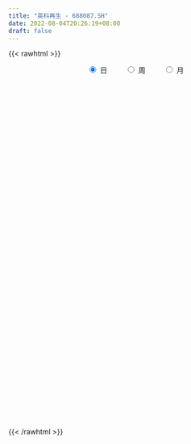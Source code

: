 ```yaml
---
title: "英科再生 - 688087.SH"
date: 2022-08-04T20:26:19+08:00
draft: false
---
```

{{< rawhtml >}}
    <div style="text-align: center">
        <label style="padding: 1rem;"><input style="margin-right: .5rem" type="radio" name="period" value="D" checked onclick="period_change(this)">日</label>
        <label style="padding: 1rem;"><input style="margin-right: .5rem" type="radio" name="period" value="W" onclick="period_change(this)">周</label>
        <label style="padding: 1rem;"><input style="margin-right: .5rem" type="radio" name="period" value="M" onclick="period_change(this)">月</label>
    </div>
    <div id="chart" style="height: 700px;"></div> 
    <script type="text/javascript">
        const D_v = [207386.12,108920.42,93319.82,51974.12,46815.79,29998.35,28278.05,42103.56,36691.64,25542.35,26866.03,27103.54,24662.94,17404.49,15546.73,13049.0,14474.67,11855.32,6378.49,11398.71,9235.02,8686.71,12047.99,5998.13,7310.29,11044.3,12298.62,8136.75,5430.85,11356.03,16634.65,15349.41,8484.75,8545.5,8952.85,5802.89,8840.01,9728.7,7628.6,6213.12,12518.99,16157.46,16241.8,9750.19,12257.92,9579.6,14347.41,19897.81,33262.53,27189.24,13793.6,10015.99,10790.31,4814.85,6775.14,14015.67,10984.71,6245.05,6126.83,4969.6,4557.11,4738.97,3698.58,7604.14,7923.43,8816.36,4127.27,8948.45,8240.14,8515.58,7008.06,9033.01,8282.7,9481.19,5915.72,9916.38,14025.91,10990.73,12943.2,13529.34,11893.59,5011.72,6177.71,7311.72,16729.61,6449.44,9169.21,7820.34,4100.24,7486.4,13502.86,19677.8,15373.25,12363.65,5328.0,5767.12,5584.06,8285.01,9199.95,8624.28,9197.77,6353.5,9640.29,4310.22,6333.31,6641.91,10426.53,4140.2,5124.82,3920.94,6027.7,5161.7,3229.32,7427.1,2724.45,2461.36,2994.4,5247.39,2748.9,8950.56,6031.21,9312.61,7816.78,13968.78,11011.22,12322.71,9966.85,6652.71,7718.12,9971.04,5271.63,4031.77,2953.15,5710.78,3039.19,3961.93,3835.76,9593.76,5177.05,4195.47,3936.88,1964.97,6754.56,4746.36,5691.49,4099.61,3811.77,3026.98,2024.51,9397.25,9621.49,7489.99,4934.75,6940.82,2094.7,4853.88,8089.82,4814.67,5241.7,5959.76,5066.9,5427.9,5525.94,7165.2,7299.09,5809.14,6265.19,4299.65,6647.3,3410.25,3827.67,2948.74,4910.2,2375.4,7687.32,4126.98,2973.75,2147.45,4741.13,3490.54,1880.71,3109.74,4270.92,5478.9,3829.28,3231.32,1600.5,1530.84,2437.23,2861.64,1639.31,2913.35,3117.85,5408.97,4367.42,3944.54,2815.72,2081.86,2195.41,1441.85,3145.38,2302.92,1155.68,1305.03,2091.85,3967.38,2981.81,3395.38,6440.34,6902.61,3792.21,2760.54,1909.58,3101.6,2343.91,4954.44,4871.76,9067.84,7021.78,2883.35,2241.28,2122.38,2747.75,3462.78,3271.43,1823.61,2150.0,3912.87,3239.15,2525.02,4544.73,4289.7,6562.35,4869.24,3445.71,8357.1,4620.66,4225.89,2752.92,2141.44,3399.14,2572.42,7417.1,4111.87,2886.34,2604.92,2765.94,5350.71,8071.75,5007.68,2876.19,2943.66,1725.12,1858.31,2087.79,1227.78,2110.42,1770.87,4357.0,3511.62,2442.68]
const D_histogram = [0.0,0.6081823362,2.2611823735,3.6252814071,4.0137739786,3.895278789,3.1372587589,3.1150287479,3.3221286894,2.4541296216,1.8271279814,1.3460595659,-0.1069287339,-0.8329251444,-0.8871640342,-1.1230371653,-0.7335001474,-0.8207678254,-0.8564648298,-1.2535990281,-1.8012689362,-1.9848126755,-2.3714310243,-2.5520593207,-2.672530866,-2.3899790884,-2.4870450839,-2.6370690844,-2.3622402763,-1.7803671376,-0.8001931992,-0.2172639047,0.0234377274,0.1275873766,-0.1754990415,-0.2606103756,-0.3954964809,-0.5446736064,-0.7205499526,-0.8754954266,-1.0729361001,-0.5388260232,-0.4989592498,-0.582841502,-0.5892282528,-0.6959742368,-0.6204014909,-0.7375127814,-0.3721557814,-0.3966159331,-0.2905245573,-0.3072546221,-0.3342954561,-0.3056308244,-0.4164411844,-0.689600361,-0.8284544964,-0.6333690625,-0.4464436615,-0.2127874334,-0.1032801017,0.0384179192,0.0740759793,0.1573803057,0.3813327085,0.4510879214,0.4941771857,0.622466755,0.7998434058,1.034517928,1.0977163994,0.9921007505,1.0366689789,0.9428413737,0.7133473053,0.6727916732,1.0352401615,1.2804797101,1.1365376115,1.1448215588,1.2652577803,1.1589739665,0.9926503671,0.9885190215,1.1631440787,1.1431674045,0.9964689526,0.721517752,0.5250915748,0.2344593393,0.0341368839,0.3788365804,0.7213805211,0.91852794,0.9859500891,0.834178828,0.7393383303,0.5819974405,0.6776690527,0.4199282932,0.0151327347,-0.274300783,-0.5688036275,-0.7782732999,-0.9395601848,-0.9553896904,-0.7640847286,-0.5686634154,-0.7101857607,-0.7896552431,-0.581758365,-0.4011529301,-0.2717336353,-0.2348068731,-0.382335849,-0.5730553108,-0.5440546147,-0.4988713954,-0.5539050394,-0.1845055405,-0.3274537764,-0.4265509897,-0.7472668513,-0.9222537023,-1.301588293,-1.4613202502,-1.7416541915,-1.6838826303,-1.5722896448,-1.4777301803,-1.3571453159,-1.2624050591,-1.0902263702,-0.8269122162,-0.7315457782,-0.4365383241,-0.2350860922,0.0508652821,0.2342742455,0.3541120558,0.4729642279,0.4530640019,0.2109135917,0.0139819739,-0.1417630611,-0.2064079044,-0.3032674668,-0.3513703576,-0.3011351935,-0.4324414734,-0.1342353001,0.0279285209,0.2468687675,0.2672700343,0.3459853327,0.2814753809,0.1024932006,-0.0312371641,-0.0471982187,-0.2015504692,-0.208178336,-0.3198664312,-0.4014755981,-0.6753806243,-0.8107697874,-0.8957052004,-0.8161642578,-0.752628511,-0.665640052,-0.5223224731,-0.2944999913,-0.1934617119,-0.1499415507,-0.0774037363,0.2324192943,0.4578550553,0.6034973651,0.6652274937,0.5349556386,0.4699162656,0.391304065,0.1612713493,0.1677488089,0.3823711525,0.5640844545,0.7188268693,0.7709712295,0.7549566005,0.6225879153,0.5115172959,0.4446177878,0.311532813,0.1291906718,0.1460484345,0.1397636254,0.3844658925,0.5455871407,0.6139992014,0.7214254997,0.7949752967,0.8965076384,0.9571589506,0.8566377905,0.6839409471,0.6394259238,0.4916959037,0.3854518561,0.3469156231,0.5052091719,0.2496502517,0.0902252936,0.0011214487,0.0111778842,0.1141040661,0.2038513854,0.406528102,0.6301449704,0.738856332,0.8287910963,0.7880344533,0.5489170841,0.3971423534,0.291208995,0.0784987377,0.0076692553,-0.0260579549,-0.0640588776,0.1258668303,0.0067912056,-0.2314489054,-0.4790320642,-0.4548337835,-0.5534430945,-0.7142988566,-0.8607131206,-0.878034158,-0.9072593427,-0.8197305717,-0.7861871987,-0.7385840987,-0.7429692889,-0.7103697522,-0.5359778959,-0.5684513316,-0.5354948299,-0.4045993468,-0.2495278566,-0.0466585646,0.2669003236,0.4355951303,0.4749379184,0.4141060578,0.3476149341,0.2700591577,0.2917647924,0.300492407,0.1882623395,0.119906156,-0.1014355451,-0.2364381526,-0.3435325005]
const D_fast = [0.0,0.7602279202,2.9785235509,5.2489429363,6.6408790024,7.49620351,7.5224981697,8.2790253456,9.3166574596,9.0621907972,8.8919711523,8.7474176282,7.2676971449,6.3334694484,6.05743955,5.5408071276,5.7469691086,5.4545094742,5.2046962624,4.4941623071,3.4961751649,2.8164282567,1.8369521519,1.0183090254,0.2297047635,-0.0852382309,-0.8040654975,-1.613356769,-1.92908803,-1.7923066757,-1.0121810371,-0.4835677188,-0.2370066549,-0.1009601614,-0.44792134,-0.598185268,-0.8319454934,-1.1172910206,-1.473304855,-1.8471241856,-2.3127988841,-1.913395313,-1.9982683521,-2.2278609798,-2.3815547937,-2.662294337,-2.7418219638,-3.0433114497,-2.770993395,-2.89460753,-2.8611472936,-2.9546910138,-3.0653057118,-3.1130487862,-3.3279694424,-3.7735287093,-4.1194964687,-4.0827533005,-4.0074388149,-3.8269794451,-3.7432921388,-3.5919896381,-3.5378125832,-3.4151631803,-3.0958776005,-2.9133504071,-2.7467168465,-2.4628105885,-2.0854730861,-1.5921690819,-1.2545415107,-1.1121319719,-0.8083964988,-0.6665137607,-0.7176710027,-0.5900287165,0.0312298121,0.5965892883,0.7367815926,1.0312709296,1.4680215962,1.651481274,1.7333202664,1.9763186761,2.441729753,2.70754493,2.8099637162,2.7153919536,2.6502386701,2.4182212694,2.226433035,2.6658418766,3.1887309476,3.6155103514,3.9294200228,3.9861934687,4.0761875535,4.0643460239,4.3294348993,4.1766762131,3.7756638383,3.4176551248,2.9809513735,2.576913376,2.180736445,1.9260595167,1.9263432964,1.9795987557,1.6605299702,1.3836466771,1.4461039639,1.5264211662,1.5879070522,1.5661320962,1.3230191581,0.9890358685,0.882022911,0.8024882815,0.6089783776,0.9322514914,0.7074398114,0.5017048506,-0.0058277238,-0.4113780004,-1.1161096644,-1.6411716841,-2.3569191733,-2.7201182697,-3.0015976954,-3.276470776,-3.4951722405,-3.7160332485,-3.8164111521,-3.7598250522,-3.8473450587,-3.6614721857,-3.5187914767,-3.220123782,-2.9781462572,-2.7697804329,-2.5326872038,-2.4393214294,-2.6287434417,-2.822179566,-3.0133653663,-3.1296121857,-3.3022886148,-3.4382340949,-3.4632827293,-3.7026993775,-3.4380520293,-3.268906078,-2.9882486395,-2.9010298642,-2.7358182326,-2.7299593392,-2.8833182193,-3.0248578751,-3.0526184843,-3.2573583521,-3.3160308029,-3.5076855059,-3.6896635723,-4.1324137546,-4.4704953646,-4.7793570776,-4.9038571995,-5.0284785805,-5.1079001345,-5.0951631738,-4.9409656898,-4.8882928384,-4.8822580649,-4.8290711846,-4.4611433304,-4.1212438056,-3.8247271545,-3.5966901525,-3.593223098,-3.5407834045,-3.5215695889,-3.7112844673,-3.6628698055,-3.3526546738,-3.0299202581,-2.695471126,-2.4505839584,-2.2778594373,-2.2545811437,-2.2377724391,-2.1935175003,-2.2487192718,-2.398763745,-2.3453938737,-2.3167377765,-1.9759190362,-1.6784010028,-1.4564891419,-1.1687064686,-0.8964128474,-0.5707535961,-0.2708125462,-0.1571742588,-0.1588858654,-0.0435444077,-0.0683504519,-0.0782315355,-0.0300388627,0.2545569791,0.0614106218,-0.0754580128,-0.1642814956,-0.1514305891,-0.0199783906,0.1207317751,0.4250405171,0.8061936282,1.0996190727,1.3967516111,1.5530035814,1.4511154832,1.3986263409,1.3654952313,1.1724096584,1.1034974898,1.0632557909,1.0092401488,1.2306325643,1.1132547409,0.8171524036,0.4498112288,0.3603010636,0.123330979,-0.2160994973,-0.5776920415,-0.8145216183,-1.0705616387,-1.1879655107,-1.3509689373,-1.488011862,-1.6781393744,-1.8231322758,-1.7827348934,-1.957321162,-2.0582383678,-2.0284927214,-1.9358031953,-1.7445985445,-1.3643145753,-1.0867209861,-0.9286437184,-0.8859490646,-0.8655364547,-0.8755774418,-0.7809306089,-0.6970798925,-0.7622443752,-0.8006240197,-1.0473246071,-1.2414367527,-1.4344142257]
const D_slow = [0.0,0.152045584,0.7173411774,1.6236615292,2.6271050238,3.6009247211,4.3852394108,5.1639965978,5.9945287701,6.6080611755,7.0648431709,7.4013580624,7.3746258789,7.1663945928,6.9446035842,6.6638442929,6.480469256,6.2752772997,6.0611610922,5.7477613352,5.2974441011,4.8012409323,4.2083831762,3.570368346,2.9022356295,2.3047408574,1.6829795864,1.0237123154,0.4331522463,-0.0119395381,-0.2119878379,-0.2663038141,-0.2604443822,-0.2285475381,-0.2724222985,-0.3375748924,-0.4364490126,-0.5726174142,-0.7527549023,-0.971628759,-1.239862784,-1.3745692898,-1.4993091023,-1.6450194778,-1.792326541,-1.9663201002,-2.1214204729,-2.3057986683,-2.3988376136,-2.4979915969,-2.5706227362,-2.6474363917,-2.7310102558,-2.8074179619,-2.911528258,-3.0839283482,-3.2910419723,-3.449384238,-3.5609951533,-3.6141920117,-3.6400120371,-3.6304075573,-3.6118885625,-3.5725434861,-3.4772103089,-3.3644383286,-3.2408940322,-3.0852773434,-2.885316492,-2.62668701,-2.3522579101,-2.1042327225,-1.8450654777,-1.6093551343,-1.431018308,-1.2628203897,-1.0040103493,-0.6838904218,-0.3997560189,-0.1135506292,0.2027638158,0.4925073075,0.7406698993,0.9877996546,1.2785856743,1.5643775254,1.8134947636,1.9938742016,2.1251470953,2.1837619301,2.1922961511,2.2870052962,2.4673504265,2.6969824114,2.9434699337,3.1520146407,3.3368492233,3.4823485834,3.6517658466,3.7567479199,3.7605311036,3.6919559078,3.5497550009,3.355186676,3.1202966298,2.8814492072,2.690428025,2.5482621711,2.370715731,2.1733019202,2.0278623289,1.9275740964,1.8596406876,1.8009389693,1.705355007,1.5620911793,1.4260775257,1.3013596768,1.162883417,1.1167570319,1.0348935878,0.9282558403,0.7414391275,0.5108757019,0.1854786287,-0.1798514339,-0.6152649818,-1.0362356393,-1.4293080505,-1.7987405956,-2.1380269246,-2.4536281894,-2.7261847819,-2.932912836,-3.1157992805,-3.2249338615,-3.2837053846,-3.2709890641,-3.2124205027,-3.1238924887,-3.0056514318,-2.8923854313,-2.8396570334,-2.8361615399,-2.8716023052,-2.9232042813,-2.999021148,-3.0868637374,-3.1621475357,-3.2702579041,-3.3038167291,-3.2968345989,-3.235117407,-3.1682998985,-3.0818035653,-3.0114347201,-2.9858114199,-2.993620711,-3.0054202656,-3.0558078829,-3.1078524669,-3.1878190747,-3.2881879742,-3.4570331303,-3.6597255772,-3.8836518773,-4.0876929417,-4.2758500695,-4.4422600825,-4.5728407007,-4.6464656985,-4.6948311265,-4.7323165142,-4.7516674483,-4.6935626247,-4.5790988609,-4.4282245196,-4.2619176462,-4.1281787365,-4.0106996701,-3.9128736539,-3.8725558166,-3.8306186143,-3.7350258262,-3.5940047126,-3.4142979953,-3.2215551879,-3.0328160378,-2.877169059,-2.749289735,-2.638135288,-2.5602520848,-2.5279544169,-2.4914423082,-2.4565014019,-2.3603849287,-2.2239881436,-2.0704883432,-1.8901319683,-1.6913881441,-1.4672612345,-1.2279714968,-1.0138120492,-0.8428268125,-0.6829703315,-0.5600463556,-0.4636833916,-0.3769544858,-0.2506521928,-0.1882396299,-0.1656833065,-0.1654029443,-0.1626084733,-0.1340824567,-0.0831196104,0.0185124151,0.1760486577,0.3607627407,0.5679605148,0.7649691281,0.9021983991,1.0014839875,1.0742862363,1.0939109207,1.0958282345,1.0893137458,1.0732990264,1.104765734,1.1064635353,1.048601309,0.928843293,0.8151348471,0.6767740735,0.4981993593,0.2830210791,0.0635125397,-0.163302296,-0.3682349389,-0.5647817386,-0.7494277633,-0.9351700855,-1.1127625236,-1.2467569975,-1.3888698304,-1.5227435379,-1.6238933746,-1.6862753387,-1.6979399799,-1.631214899,-1.5223161164,-1.4035816368,-1.3000551224,-1.2131513888,-1.1456365994,-1.0726954013,-0.9975722996,-0.9505067147,-0.9205301757,-0.945889062,-1.0049986001,-1.0908817252]
const D_data = [['2021-07-09', 70.0, 78.02, 70.0, 82.67],['2021-07-12', 84.0, 87.55, 80.1, 89.58],['2021-07-13', 88.5, 108.0, 88.5, 118.88],['2021-07-14', 113.88, 115.1, 110.66, 123.9],['2021-07-15', 111.0, 111.0, 99.02, 112.59],['2021-07-16', 110.0, 109.0, 103.38, 115.2],['2021-07-19', 108.6, 102.0, 99.1, 110.99],['2021-07-20', 103.12, 112.3, 103.12, 118.18],['2021-07-21', 111.9, 119.06, 106.5, 123.0],['2021-07-22', 119.0, 107.01, 107.01, 119.22],['2021-07-23', 108.88, 108.67, 102.0, 112.56],['2021-07-26', 108.0, 109.8, 99.3, 111.79],['2021-07-27', 105.66, 93.92, 93.34, 109.31],['2021-07-28', 94.5, 97.78, 91.02, 99.3],['2021-07-29', 98.0, 104.4, 97.57, 107.56],['2021-07-30', 106.4, 101.5, 100.53, 109.51],['2021-08-02', 99.0, 109.95, 99.0, 110.0],['2021-08-03', 109.95, 105.08, 104.2, 110.45],['2021-08-04', 104.0, 105.6, 102.34, 106.92],['2021-08-05', 105.44, 99.89, 99.5, 105.44],['2021-08-06', 98.5, 95.0, 92.7, 101.88],['2021-08-09', 94.98, 96.78, 89.44, 98.69],['2021-08-10', 96.66, 91.58, 90.14, 97.52],['2021-08-11', 92.0, 91.2, 89.44, 92.92],['2021-08-12', 91.2, 89.5, 87.44, 91.3],['2021-08-13', 89.49, 93.33, 85.82, 96.6],['2021-08-16', 90.66, 87.4, 87.0, 92.88],['2021-08-17', 86.99, 84.2, 83.9, 89.26],['2021-08-18', 84.52, 87.96, 83.01, 88.4],['2021-08-19', 87.0, 92.5, 85.2, 93.92],['2021-08-20', 92.5, 100.68, 90.0, 102.8],['2021-08-23', 102.66, 99.5, 97.8, 111.97],['2021-08-24', 100.0, 97.33, 95.5, 100.0],['2021-08-25', 95.1, 96.58, 93.0, 98.3],['2021-08-26', 96.0, 90.88, 90.18, 97.85],['2021-08-27', 90.89, 92.34, 90.11, 95.0],['2021-08-30', 92.0, 90.8, 88.3, 95.7],['2021-08-31', 90.74, 89.4, 89.0, 95.68],['2021-09-01', 91.65, 87.58, 86.0, 91.65],['2021-09-02', 85.9, 86.18, 85.52, 88.0],['2021-09-03', 84.35, 83.75, 83.45, 86.18],['2021-09-06', 85.0, 93.0, 83.78, 93.0],['2021-09-07', 96.0, 87.74, 84.6, 96.65],['2021-09-08', 86.8, 85.41, 84.86, 88.19],['2021-09-09', 85.79, 85.42, 84.0, 89.5],['2021-09-10', 85.0, 83.07, 83.07, 85.42],['2021-09-13', 83.8, 84.45, 81.19, 87.33],['2021-09-14', 84.7, 81.06, 79.77, 84.7],['2021-09-15', 81.0, 87.0, 80.11, 88.0],['2021-09-16', 87.31, 82.38, 79.8, 89.66],['2021-09-17', 82.0, 83.6, 80.23, 84.49],['2021-09-22', 83.0, 81.69, 81.45, 85.35],['2021-09-23', 81.66, 80.8, 80.51, 82.84],['2021-09-24', 80.7, 80.85, 80.1, 81.41],['2021-09-27', 81.8, 78.18, 77.77, 81.8],['2021-09-28', 77.7, 74.23, 74.08, 78.19],['2021-09-29', 75.0, 73.73, 71.81, 76.4],['2021-09-30', 72.33, 77.0, 72.33, 77.48],['2021-10-08', 77.0, 77.0, 74.26, 78.66],['2021-10-11', 76.03, 77.95, 75.23, 78.3],['2021-10-12', 76.39, 76.68, 76.0, 78.7],['2021-10-13', 76.1, 77.22, 74.2, 78.28],['2021-10-14', 76.3, 75.9, 75.64, 77.76],['2021-10-15', 75.89, 76.4, 74.35, 77.19],['2021-10-18', 76.02, 78.71, 74.91, 79.98],['2021-10-19', 78.04, 77.42, 76.47, 79.84],['2021-10-20', 77.39, 77.3, 76.62, 78.2],['2021-10-21', 76.7, 78.83, 75.5, 79.58],['2021-10-22', 79.05, 80.42, 78.6, 81.5],['2021-10-25', 80.0, 82.6, 79.81, 83.3],['2021-10-26', 83.0, 81.76, 80.8, 84.84],['2021-10-27', 81.8, 80.05, 79.7, 83.28],['2021-10-28', 80.05, 82.3, 79.09, 83.39],['2021-10-29', 83.0, 80.98, 80.08, 84.99],['2021-11-01', 80.18, 78.85, 77.0, 81.32],['2021-11-02', 78.98, 80.85, 78.01, 84.24],['2021-11-03', 81.88, 87.3, 80.31, 88.5],['2021-11-04', 87.3, 88.29, 86.78, 89.99],['2021-11-05', 89.61, 84.58, 83.88, 92.87],['2021-11-08', 85.58, 87.0, 84.0, 88.9],['2021-11-09', 86.5, 89.73, 86.08, 91.8],['2021-11-10', 89.73, 87.95, 86.22, 89.73],['2021-11-11', 87.9, 87.41, 85.54, 88.44],['2021-11-12', 87.59, 89.9, 86.51, 92.3],['2021-11-15', 89.88, 93.63, 89.63, 96.0],['2021-11-16', 94.85, 92.74, 92.01, 94.85],['2021-11-17', 92.6, 91.8, 89.0, 94.8],['2021-11-18', 90.35, 90.01, 88.12, 92.92],['2021-11-19', 89.9, 90.51, 88.92, 92.12],['2021-11-22', 90.5, 88.62, 88.0, 92.9],['2021-11-23', 88.62, 88.84, 87.0, 93.24],['2021-11-24', 88.68, 96.55, 88.6, 98.99],['2021-11-25', 96.95, 99.17, 94.4, 101.5],['2021-11-26', 100.44, 99.84, 98.62, 104.95],['2021-11-29', 98.68, 100.1, 98.4, 101.74],['2021-11-30', 99.0, 98.29, 97.0, 101.37],['2021-12-01', 99.95, 99.43, 97.29, 100.75],['2021-12-02', 101.0, 98.98, 94.75, 101.0],['2021-12-03', 98.98, 103.0, 97.73, 104.94],['2021-12-06', 103.0, 99.1, 98.19, 105.68],['2021-12-07', 99.97, 96.17, 95.5, 101.5],['2021-12-08', 96.56, 96.16, 95.28, 99.18],['2021-12-09', 96.16, 94.69, 94.5, 97.52],['2021-12-10', 94.99, 94.34, 93.0, 95.95],['2021-12-13', 95.76, 93.71, 93.1, 96.66],['2021-12-14', 93.52, 94.72, 91.1, 96.5],['2021-12-15', 94.57, 97.5, 94.5, 99.33],['2021-12-16', 96.2, 98.44, 95.91, 99.81],['2021-12-17', 97.2, 94.2, 93.91, 97.55],['2021-12-20', 93.08, 94.1, 92.0, 95.9],['2021-12-21', 95.71, 97.8, 94.1, 100.73],['2021-12-22', 97.78, 98.4, 96.24, 100.5],['2021-12-23', 97.06, 98.6, 96.13, 100.0],['2021-12-24', 97.5, 97.95, 94.41, 99.23],['2021-12-27', 97.01, 95.34, 94.0, 97.01],['2021-12-28', 95.94, 93.73, 93.2, 96.43],['2021-12-29', 94.19, 95.81, 93.25, 96.6],['2021-12-30', 95.55, 95.99, 94.5, 97.82],['2021-12-31', 95.01, 94.46, 94.38, 96.84],['2022-01-04', 94.46, 100.5, 94.46, 101.68],['2022-01-05', 99.88, 94.64, 94.18, 99.88],['2022-01-06', 95.2, 94.37, 88.9, 97.0],['2022-01-07', 93.21, 90.1, 88.6, 95.67],['2022-01-10', 87.51, 90.0, 83.31, 91.38],['2022-01-11', 88.05, 85.09, 84.42, 89.09],['2022-01-12', 84.14, 85.27, 83.99, 88.19],['2022-01-13', 84.99, 81.22, 80.49, 85.11],['2022-01-14', 80.89, 83.36, 80.55, 84.04],['2022-01-17', 82.01, 83.01, 80.01, 84.22],['2022-01-18', 81.88, 81.9, 80.01, 82.8],['2022-01-19', 81.81, 81.39, 80.26, 82.39],['2022-01-20', 80.12, 80.27, 79.57, 81.32],['2022-01-21', 79.5, 80.65, 78.87, 82.25],['2022-01-24', 79.94, 81.8, 78.21, 82.0],['2022-01-25', 81.7, 79.61, 78.89, 81.7],['2022-01-26', 81.0, 82.25, 80.02, 83.5],['2022-01-27', 80.96, 81.69, 80.4, 83.5],['2022-01-28', 82.23, 83.53, 81.79, 85.55],['2022-02-07', 86.33, 83.17, 80.8, 86.33],['2022-02-08', 83.36, 82.98, 80.57, 83.36],['2022-02-09', 82.99, 83.51, 80.6, 83.59],['2022-02-10', 83.48, 81.99, 81.29, 84.88],['2022-02-11', 81.99, 78.35, 78.25, 81.99],['2022-02-14', 78.1, 77.41, 75.19, 78.39],['2022-02-15', 77.2, 76.51, 74.92, 77.62],['2022-02-16', 75.78, 76.5, 75.41, 78.56],['2022-02-17', 76.1, 75.03, 75.0, 77.76],['2022-02-18', 74.01, 74.55, 74.0, 75.02],['2022-02-21', 74.5, 75.08, 74.2, 75.18],['2022-02-22', 74.5, 71.83, 70.0, 75.55],['2022-02-23', 71.83, 76.97, 71.83, 76.97],['2022-02-24', 77.77, 76.0, 74.5, 79.31],['2022-02-25', 76.28, 77.39, 75.99, 79.33],['2022-02-28', 77.0, 75.3, 73.82, 77.51],['2022-03-01', 74.9, 76.1, 74.29, 76.29],['2022-03-02', 75.0, 74.16, 74.02, 76.76],['2022-03-03', 74.35, 71.79, 71.53, 75.5],['2022-03-04', 71.85, 71.11, 70.5, 73.85],['2022-03-07', 70.6, 71.72, 69.66, 72.79],['2022-03-08', 70.97, 68.99, 68.15, 72.59],['2022-03-09', 69.99, 69.8, 65.43, 70.34],['2022-03-10', 71.17, 67.5, 67.0, 71.17],['2022-03-11', 65.67, 66.6, 63.5, 67.37],['2022-03-14', 66.3, 62.31, 60.1, 66.3],['2022-03-15', 62.31, 61.83, 60.3, 62.9],['2022-03-16', 62.62, 60.64, 57.5, 62.62],['2022-03-17', 61.99, 61.43, 60.41, 63.51],['2022-03-18', 61.3, 60.39, 60.07, 61.63],['2022-03-21', 60.35, 59.9, 58.24, 60.98],['2022-03-22', 59.77, 60.11, 58.8, 61.0],['2022-03-23', 59.93, 61.19, 59.19, 61.64],['2022-03-24', 61.53, 59.63, 59.5, 61.53],['2022-03-25', 59.5, 58.49, 58.42, 61.5],['2022-03-28', 58.02, 58.4, 56.69, 58.73],['2022-03-29', 59.82, 61.8, 59.16, 64.0],['2022-03-30', 60.88, 61.81, 60.11, 62.66],['2022-03-31', 61.7, 61.6, 60.8, 63.07],['2022-04-01', 61.43, 61.0, 60.1, 62.29],['2022-04-06', 61.0, 58.29, 57.69, 61.0],['2022-04-07', 57.99, 58.4, 56.7, 58.8],['2022-04-08', 58.0, 57.62, 56.85, 58.57],['2022-04-11', 57.2, 54.55, 54.0, 57.4],['2022-04-12', 54.2, 56.49, 54.2, 57.8],['2022-04-13', 56.35, 59.38, 55.13, 60.2],['2022-04-14', 59.0, 59.9, 58.88, 60.53],['2022-04-15', 59.9, 60.49, 57.79, 62.62],['2022-04-18', 60.65, 59.89, 58.28, 61.0],['2022-04-19', 59.72, 59.3, 58.65, 60.35],['2022-04-20', 59.01, 57.57, 57.49, 59.5],['2022-04-21', 57.01, 57.23, 56.14, 59.65],['2022-04-22', 56.71, 57.3, 55.31, 57.92],['2022-04-25', 57.98, 55.86, 52.59, 58.4],['2022-04-26', 55.0, 54.2, 52.81, 55.87],['2022-04-27', 53.0, 56.0, 51.2, 56.0],['2022-04-28', 56.0, 55.5, 55.27, 57.6],['2022-04-29', 56.12, 59.16, 55.2, 59.88],['2022-05-05', 59.16, 59.26, 58.85, 61.98],['2022-05-06', 58.01, 58.88, 57.53, 59.88],['2022-05-09', 59.21, 60.1, 57.99, 60.95],['2022-05-10', 60.0, 60.52, 58.51, 60.81],['2022-05-11', 60.05, 61.8, 60.05, 63.49],['2022-05-12', 61.7, 62.28, 60.89, 64.0],['2022-05-13', 62.87, 60.72, 60.41, 63.0],['2022-05-16', 61.49, 59.56, 58.81, 61.49],['2022-05-17', 59.56, 61.0, 58.68, 61.3],['2022-05-18', 61.07, 59.55, 58.88, 61.5],['2022-05-19', 59.3, 59.66, 58.01, 59.77],['2022-05-20', 58.45, 60.35, 58.45, 61.61],['2022-05-23', 60.13, 63.44, 59.5, 63.5],['2022-05-24', 62.6, 58.26, 58.01, 63.72],['2022-05-25', 58.19, 58.45, 56.88, 59.0],['2022-05-26', 58.01, 58.67, 56.83, 60.26],['2022-05-27', 58.68, 59.68, 58.57, 60.99],['2022-05-30', 59.6, 61.18, 59.13, 61.48],['2022-05-31', 61.1, 61.65, 60.5, 61.66],['2022-06-01', 61.9, 64.1, 61.2, 65.09],['2022-06-02', 63.84, 65.95, 62.0, 66.07],['2022-06-06', 66.2, 66.0, 64.12, 68.22],['2022-06-07', 66.04, 67.0, 65.31, 69.85],['2022-06-08', 68.0, 66.24, 65.12, 68.0],['2022-06-09', 65.86, 63.65, 63.58, 66.0],['2022-06-10', 63.02, 64.2, 63.02, 64.5],['2022-06-13', 63.5, 64.5, 63.0, 65.19],['2022-06-14', 63.5, 62.6, 61.51, 64.29],['2022-06-15', 62.5, 63.8, 62.25, 66.0],['2022-06-16', 63.81, 64.13, 63.07, 64.88],['2022-06-17', 63.88, 64.0, 63.0, 65.19],['2022-06-20', 64.0, 67.45, 64.0, 67.48],['2022-06-21', 67.95, 63.98, 63.5, 67.95],['2022-06-22', 64.23, 61.58, 61.46, 64.23],['2022-06-23', 61.57, 60.0, 58.5, 61.9],['2022-06-24', 59.85, 62.55, 59.18, 63.8],['2022-06-27', 63.0, 60.51, 59.9, 63.91],['2022-06-28', 60.51, 58.6, 58.15, 60.58],['2022-06-29', 58.3, 57.37, 57.37, 59.19],['2022-06-30', 58.01, 57.87, 54.58, 58.12],['2022-07-01', 57.0, 56.87, 55.8, 57.41],['2022-07-04', 56.62, 57.76, 55.51, 58.31],['2022-07-05', 57.84, 56.7, 56.5, 58.76],['2022-07-06', 56.7, 56.39, 55.98, 57.57],['2022-07-07', 56.1, 55.14, 55.0, 57.27],['2022-07-08', 55.14, 54.95, 54.65, 55.9],['2022-07-11', 54.95, 56.62, 54.53, 57.97],['2022-07-12', 56.12, 53.78, 53.38, 56.78],['2022-07-13', 53.79, 53.95, 52.5, 54.41],['2022-07-14', 53.07, 55.02, 53.07, 55.5],['2022-07-15', 55.15, 55.6, 54.45, 57.0],['2022-07-18', 56.78, 56.81, 54.88, 57.39],['2022-07-19', 56.81, 59.45, 56.81, 60.3],['2022-07-20', 58.83, 59.0, 58.34, 59.99],['2022-07-21', 58.47, 58.1, 58.1, 59.96],['2022-07-22', 57.99, 56.95, 56.5, 59.01],['2022-07-25', 56.95, 56.66, 56.51, 57.68],['2022-07-26', 56.59, 56.21, 55.0, 57.0],['2022-07-27', 55.62, 57.37, 55.62, 57.7],['2022-07-28', 57.2, 57.38, 56.87, 57.77],['2022-07-29', 57.99, 55.64, 55.51, 58.0],['2022-08-01', 55.18, 55.69, 54.3, 55.99],['2022-08-02', 54.82, 52.86, 51.51, 54.88],['2022-08-03', 52.3, 52.7, 52.28, 54.6],['2022-08-04', 52.8, 52.01, 51.8, 53.44]]
const W_v = [207386.12,331028.4999999999,159481.63,97766.7,53342.21,45087.42,53856.9,47135.4,44929.42,63986.97,108490.59,25621.15,38020.57,6126.83,25568.4,38055.65,42320.54,53791.94,43924.08,44268.84,68403.96,34164.14,38126.06,32666.77,25766.76,16176.5,32111.16,53922.27,29945.71,26141.42,22028.93,21376.21,33467.99,26793.89,27222.2,30838.27,21744.16,19310.9,10112.38,19920.16,10069.52,19752.13,4897.58,10241.24,13741.45,21805.28,15271.71,23336.63,13455.57,18511.47,27855.06,15091.81,19786.17,24249.99,9009.42,12082.17]
const W_histogram = [0.0,1.9770712251,3.0870538518,3.1518261793,2.5936596533,1.9766349749,1.926194777,1.2278335805,0.1412244053,-0.6272933911,-1.0775015991,-1.5114649588,-1.9792517818,-2.1935072171,-2.270913618,-1.9584744457,-1.6344115556,-1.1223202041,-0.4068965541,0.0988143547,1.002835989,1.7130801098,1.5064068265,1.2761547227,1.2885361644,0.9873698354,0.4476936918,-0.366091492,-1.0510033661,-1.2600995442,-1.6715008434,-2.0962586729,-2.0785945241,-2.361834391,-2.7004868003,-3.1584530716,-3.384942727,-3.1653234952,-3.0462762861,-2.5907028449,-2.3289135007,-1.8747204369,-1.4560389336,-0.9429513102,-0.5364765209,-0.2360552313,0.4255778032,0.7661398231,0.9847791185,1.0335215886,0.7009165365,0.3850828372,0.2594513357,0.3037017204,0.2816639185,0.0705342745]
const W_fast = [0.0,2.4713390313,4.3530851211,5.2058139934,5.2960623806,5.1731964461,5.6043049424,5.212902141,4.1615990671,3.236257923,2.5166743152,1.7048447158,0.7422449474,-0.0203872922,-0.6655220977,-0.8427015368,-0.9272415356,-0.6957302352,-0.0820307236,0.4483837738,1.6031144054,2.7416285537,2.911556977,3.0003435539,3.3348590366,3.2805351665,2.8527824459,1.9474743891,0.9998116734,0.4756906093,-0.3535859008,-1.3024083985,-1.8043928807,-2.6780913454,-3.6918654548,-4.939444994,-6.0121703311,-6.5838819732,-7.2264038355,-7.4185061056,-7.7389451365,-7.7534321819,-7.6987604121,-7.4214106161,-7.1490549571,-6.9076474754,-6.13961999,-5.6075230144,-5.1426889393,-4.835566072,-4.99294199,-5.21250498,-5.2732736477,-5.1530978328,-5.1047196551,-5.2982157305]
const W_slow = [0.0,0.4942678063,1.2660312692,2.0539878141,2.7024027274,3.1965614711,3.6781101654,3.9850685605,4.0203746618,3.863551314,3.5941759143,3.2163096746,2.7214967291,2.1731199249,1.6053915204,1.1157729089,0.70717002,0.426589969,0.3248658305,0.3495694191,0.6002784164,1.0285484438,1.4051501505,1.7241888312,2.0463228723,2.2931653311,2.4050887541,2.3135658811,2.0508150395,1.7357901535,1.3179149426,0.7938502744,0.2742016434,-0.3162569544,-0.9913786545,-1.7809919224,-2.6272276041,-3.4185584779,-4.1801275494,-4.8278032607,-5.4100316358,-5.878711745,-6.2427214785,-6.478459306,-6.6125784362,-6.671592244,-6.5651977932,-6.3736628374,-6.1274680578,-5.8690876607,-5.6938585265,-5.5975878172,-5.5327249833,-5.4567995532,-5.3863835736,-5.368750005]
const W_data = [['2021-07-09', 70.0, 78.02, 70.0, 82.67],['2021-07-16', 84.0, 109.0, 80.1, 123.9],['2021-07-23', 108.6, 108.67, 99.1, 123.0],['2021-07-30', 108.0, 101.5, 91.02, 111.79],['2021-08-06', 99.0, 95.0, 92.7, 110.45],['2021-08-13', 94.98, 93.33, 85.82, 98.69],['2021-08-20', 90.66, 100.68, 83.01, 102.8],['2021-08-27', 102.66, 92.34, 90.11, 111.97],['2021-09-03', 92.0, 83.75, 83.45, 95.7],['2021-09-10', 85.0, 83.07, 83.07, 96.65],['2021-09-17', 83.8, 83.6, 79.77, 89.66],['2021-09-24', 83.0, 80.85, 80.1, 85.35],['2021-09-30', 81.8, 77.0, 71.81, 81.8],['2021-10-08', 77.0, 77.0, 74.26, 78.66],['2021-10-15', 76.03, 76.4, 74.2, 78.7],['2021-10-22', 76.02, 80.42, 74.91, 81.5],['2021-10-29', 80.0, 80.98, 79.09, 84.99],['2021-11-05', 80.18, 84.58, 77.0, 92.87],['2021-11-12', 85.58, 89.9, 84.0, 92.3],['2021-11-19', 89.88, 90.51, 88.12, 96.0],['2021-11-26', 90.5, 99.84, 87.0, 104.95],['2021-12-03', 98.68, 103.0, 94.75, 104.94],['2021-12-10', 103.0, 94.34, 93.0, 105.68],['2021-12-17', 95.76, 94.2, 91.1, 99.81],['2021-12-24', 93.08, 97.95, 92.0, 100.73],['2021-12-31', 97.01, 94.46, 93.2, 97.82],['2022-01-07', 94.46, 90.1, 88.6, 101.68],['2022-01-14', 87.51, 83.36, 80.49, 91.38],['2022-01-21', 82.01, 80.65, 78.87, 84.22],['2022-01-28', 79.94, 83.53, 78.21, 85.55],['2022-02-11', 86.33, 78.35, 78.25, 86.33],['2022-02-18', 78.1, 74.55, 74.0, 78.56],['2022-02-25', 74.5, 77.39, 70.0, 79.33],['2022-03-04', 77.0, 71.11, 70.5, 77.51],['2022-03-11', 70.6, 66.6, 63.5, 72.79],['2022-03-18', 66.3, 60.39, 57.5, 66.3],['2022-03-25', 60.35, 58.49, 58.24, 61.64],['2022-04-01', 58.02, 61.0, 56.69, 64.0],['2022-04-08', 61.0, 57.62, 56.7, 61.0],['2022-04-15', 57.2, 60.49, 54.0, 62.62],['2022-04-22', 60.65, 57.3, 55.31, 61.0],['2022-04-29', 57.98, 59.16, 51.2, 59.88],['2022-05-06', 59.16, 58.88, 57.53, 61.98],['2022-05-13', 59.21, 60.72, 57.99, 64.0],['2022-05-20', 61.49, 60.35, 58.01, 61.61],['2022-05-27', 60.13, 59.68, 56.83, 63.72],['2022-06-02', 59.6, 65.95, 59.13, 66.07],['2022-06-10', 66.2, 64.2, 63.02, 69.85],['2022-06-17', 63.5, 64.0, 61.51, 66.0],['2022-06-24', 64.0, 62.55, 58.5, 67.95],['2022-07-01', 63.0, 56.87, 54.58, 63.91],['2022-07-08', 56.62, 54.95, 54.65, 58.76],['2022-07-15', 54.95, 55.6, 52.5, 57.97],['2022-07-22', 56.78, 56.95, 54.88, 60.3],['2022-07-29', 56.95, 55.64, 55.0, 58.0],['2022-08-05', 55.18, 52.01, 51.51, 55.99]]
const M_v = [795662.95,217990.64,262479.99,112071.42,221483.94,135805.11,142120.56,83813.95,116821.15,62001.64,56131.06,88364.27,72758.05,12082.17]
const M_histogram = [0.0,-0.7721937322,-2.0052891778,-2.4127241945,-1.4251042879,-0.9607209619,-1.2995516647,-1.9487896612,-3.1031917424,-3.7880455244,-3.8194395575,-3.8310434294,-3.7219858156,-3.6238784714]
const M_fast = [0.0,-0.9652421652,-2.6996599054,-3.7102759706,-3.0789321361,-2.8547290505,-3.5184476694,-4.6548830812,-6.585083098,-8.2169482611,-9.2032021837,-10.1725669129,-10.994005753,-11.8018680266]
const M_slow = [0.0,-0.193048433,-0.6943707275,-1.2975517761,-1.6538278481,-1.8940080886,-2.2188960048,-2.70609342,-3.4818913556,-4.4289027367,-5.3837626261,-6.3415234835,-7.2720199374,-8.1779895552]
const M_data = [['2021-07-30', 70.0, 101.5, 70.0, 123.9],['2021-08-31', 99.0, 89.4, 83.01, 111.97],['2021-09-30', 91.65, 77.0, 71.81, 96.65],['2021-10-29', 77.0, 80.98, 74.2, 84.99],['2021-11-30', 80.18, 98.29, 77.0, 104.95],['2021-12-31', 99.95, 94.46, 91.1, 105.68],['2022-01-28', 94.46, 83.53, 78.21, 101.68],['2022-02-28', 86.33, 75.3, 70.0, 86.33],['2022-03-31', 74.9, 61.6, 56.69, 76.76],['2022-04-29', 61.43, 59.16, 51.2, 62.62],['2022-05-31', 59.16, 61.65, 56.83, 64.0],['2022-06-30', 61.9, 57.87, 54.58, 69.85],['2022-07-29', 57.0, 55.64, 52.5, 60.3],['2022-08-31', 55.18, 52.01, 51.51, 55.99]]
        const D_a = [null,null,null,123.9,null,null,null,null,null,null,null,null,null,91.02,null,null,null,110.45,null,null,null,null,null,null,null,null,null,null,83.01,null,null,null,null,null,null,null,null,null,null,null,null,null,96.65,null,null,null,null,null,null,null,null,null,null,null,null,null,71.81,null,null,null,null,null,null,null,null,null,null,null,null,null,null,null,null,null,null,null,null,null,null,null,null,null,null,null,null,null,null,null,null,null,null,null,null,null,null,null,null,null,null,105.68,null,null,null,null,null,91.1,null,null,null,null,100.73,null,null,null,null,93.2,null,null,null,101.68,null,null,null,null,null,null,null,null,null,null,null,null,null,78.21,null,null,null,null,null,null,null,84.88,null,null,null,null,null,74.0,null,null,null,null,79.33,null,null,null,null,null,null,null,null,null,null,null,null,57.5,null,null,null,null,null,null,null,null,64.0,null,null,null,null,null,null,null,null,null,null,null,null,null,null,null,null,null,null,51.2,null,null,null,null,null,null,null,64.0,null,null,null,null,null,null,null,null,null,56.83,null,null,null,null,null,null,69.85,null,null,null,null,61.51,null,null,null,null,67.95,null,null,null,null,null,null,null,null,null,null,null,null,null,null,null,52.5,null,null,null,60.3,null,null,null,null,null,null,null,null,null,null,null,null]
const W_a = [null,123.9,null,null,null,null,null,null,null,null,null,null,71.81,null,null,null,null,null,null,null,null,null,105.68,null,null,null,null,null,null,null,null,null,null,null,null,null,null,null,null,null,null,51.2,null,null,null,null,null,69.85,null,null,null,null,52.5,null,null,null]
const M_a = [null,null,null,null,null,null,null,null,null,51.2,null,null,null,null]
        const D_b = [[{ coord: ['2021-07-14', 110.45] }, { coord: ['2022-01-04', 91.02] }],[{ coord: ['2022-01-24', 79.33] }, { coord: ['2022-02-25', 78.21] }],[{ coord: ['2022-03-16', 64.0] }, { coord: ['2022-07-13', 57.5] }]]
const W_b = [[{ coord: ['2021-07-16', 105.68] }, { coord: ['2022-04-29', 71.81] }]]
const M_b = []
    </script>
{{< /rawhtml >}}